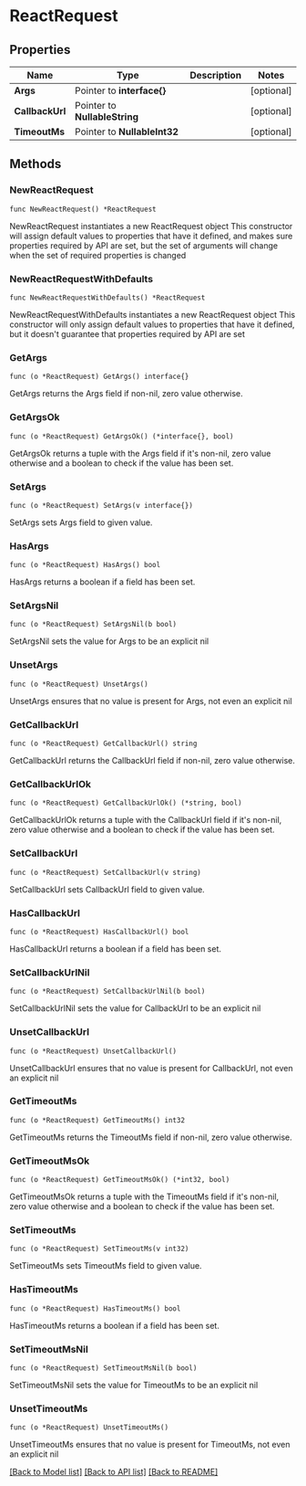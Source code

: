 # ReactRequest

## Properties

Name | Type | Description | Notes
------------ | ------------- | ------------- | -------------
**Args** | Pointer to **interface{}** |  | [optional] 
**CallbackUrl** | Pointer to **NullableString** |  | [optional] 
**TimeoutMs** | Pointer to **NullableInt32** |  | [optional] 

## Methods

### NewReactRequest

`func NewReactRequest() *ReactRequest`

NewReactRequest instantiates a new ReactRequest object
This constructor will assign default values to properties that have it defined,
and makes sure properties required by API are set, but the set of arguments
will change when the set of required properties is changed

### NewReactRequestWithDefaults

`func NewReactRequestWithDefaults() *ReactRequest`

NewReactRequestWithDefaults instantiates a new ReactRequest object
This constructor will only assign default values to properties that have it defined,
but it doesn't guarantee that properties required by API are set

### GetArgs

`func (o *ReactRequest) GetArgs() interface{}`

GetArgs returns the Args field if non-nil, zero value otherwise.

### GetArgsOk

`func (o *ReactRequest) GetArgsOk() (*interface{}, bool)`

GetArgsOk returns a tuple with the Args field if it's non-nil, zero value otherwise
and a boolean to check if the value has been set.

### SetArgs

`func (o *ReactRequest) SetArgs(v interface{})`

SetArgs sets Args field to given value.

### HasArgs

`func (o *ReactRequest) HasArgs() bool`

HasArgs returns a boolean if a field has been set.

### SetArgsNil

`func (o *ReactRequest) SetArgsNil(b bool)`

 SetArgsNil sets the value for Args to be an explicit nil

### UnsetArgs
`func (o *ReactRequest) UnsetArgs()`

UnsetArgs ensures that no value is present for Args, not even an explicit nil
### GetCallbackUrl

`func (o *ReactRequest) GetCallbackUrl() string`

GetCallbackUrl returns the CallbackUrl field if non-nil, zero value otherwise.

### GetCallbackUrlOk

`func (o *ReactRequest) GetCallbackUrlOk() (*string, bool)`

GetCallbackUrlOk returns a tuple with the CallbackUrl field if it's non-nil, zero value otherwise
and a boolean to check if the value has been set.

### SetCallbackUrl

`func (o *ReactRequest) SetCallbackUrl(v string)`

SetCallbackUrl sets CallbackUrl field to given value.

### HasCallbackUrl

`func (o *ReactRequest) HasCallbackUrl() bool`

HasCallbackUrl returns a boolean if a field has been set.

### SetCallbackUrlNil

`func (o *ReactRequest) SetCallbackUrlNil(b bool)`

 SetCallbackUrlNil sets the value for CallbackUrl to be an explicit nil

### UnsetCallbackUrl
`func (o *ReactRequest) UnsetCallbackUrl()`

UnsetCallbackUrl ensures that no value is present for CallbackUrl, not even an explicit nil
### GetTimeoutMs

`func (o *ReactRequest) GetTimeoutMs() int32`

GetTimeoutMs returns the TimeoutMs field if non-nil, zero value otherwise.

### GetTimeoutMsOk

`func (o *ReactRequest) GetTimeoutMsOk() (*int32, bool)`

GetTimeoutMsOk returns a tuple with the TimeoutMs field if it's non-nil, zero value otherwise
and a boolean to check if the value has been set.

### SetTimeoutMs

`func (o *ReactRequest) SetTimeoutMs(v int32)`

SetTimeoutMs sets TimeoutMs field to given value.

### HasTimeoutMs

`func (o *ReactRequest) HasTimeoutMs() bool`

HasTimeoutMs returns a boolean if a field has been set.

### SetTimeoutMsNil

`func (o *ReactRequest) SetTimeoutMsNil(b bool)`

 SetTimeoutMsNil sets the value for TimeoutMs to be an explicit nil

### UnsetTimeoutMs
`func (o *ReactRequest) UnsetTimeoutMs()`

UnsetTimeoutMs ensures that no value is present for TimeoutMs, not even an explicit nil

[[Back to Model list]](../README.md#documentation-for-models) [[Back to API list]](../README.md#documentation-for-api-endpoints) [[Back to README]](../README.md)


